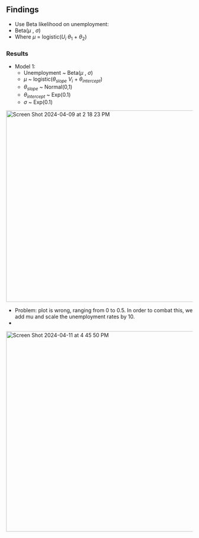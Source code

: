 ## Findings
- Use Beta likelihood on unemployment:
- Beta($\mu$ , $\sigma$)
- Where $\mu$ = logistic($U_i$ $\theta_1$ + $\theta_2$)

### Results
- Model 1:
    - Unemployment ~ Beta($\mu$ , $\sigma$)
    - $\mu$ ~ logistic($\theta_{slope}$ $V_i$ + $\theta_{intercept}$)
    - $\theta_{slope}$ ~ Normal(0,1)
    - $\theta_{intercept}$ ~ Exp(0.1)
    - $\sigma$ ~ Exp(0.1)

<img width="516" alt="Screen Shot 2024-04-09 at 2 18 23 PM" src="https://github.com/damneet/STAT447-DAMNEET/assets/122494296/4c56ed5e-5f54-473c-8626-91623c0a1bf0">

- Problem: plot is wrong, ranging from 0 to 0.5. In order to combat this, we add mu and scale the unemployment rates by 10.
- 
<img width="540" alt="Screen Shot 2024-04-11 at 4 45 50 PM" src="https://github.com/damneet/STAT447-DAMNEET/assets/122494296/928c1e24-9fcb-4ca9-9e43-a7679091059e">


